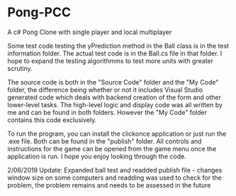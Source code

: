 # Pong-PCC
A c# Pong Clone with single player and local multiplayer

Some test code testing the yPrediction method in the Ball class is in the test information folder. The actual test code is in the Ball.cs 
file in that folder. I hope to expand the testing algorithmms to test more units with greater scrutiny.

The source code is both in the "Source Code" folder and the "My Code" folder, the difference being whether or not it includes Visual Studio
generated code which deals with backend creation of the form and other lower-level tasks. The high-level logic and display code was all 
written by me and can be found in both folders. However the "My Code" folder contains this code exclusively.

To run the program, you can install the clickonce application or just run the .exe file. Both can be found in the "publish" folder. All
controls and instructions for the game can be opened from the game menu once the application is run. I hope you enjoy looking through
the code.

2/06/2019 Update: Expanded ball test and readded publish file - changes window size on some computers and readding was used to check for the problem, the problem remains and needs to be assessed in the future
